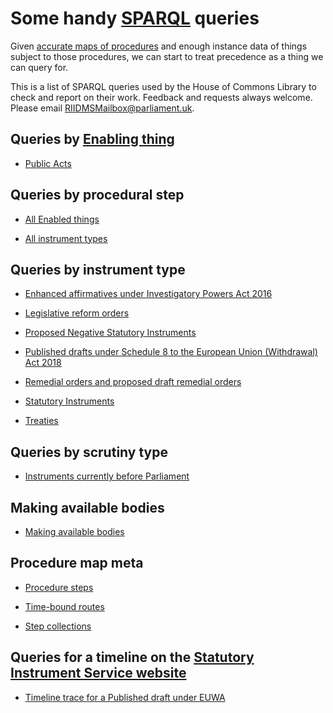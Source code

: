 # Some handy [SPARQL](https://en.wikipedia.org/wiki/SPARQL) queries

Given [accurate maps of procedures](https://ukparliament.github.io/ontologies/procedure/procedure-ontology.html#maps) and enough instance data of things subject to those procedures, we can start to treat precedence as a thing we can query for.

This is a list of SPARQL queries used by the House of Commons Library to check and report on their work. Feedback and requests always welcome. Please email [RIIDMSMailbox@parliament.uk](mailto:RIIDMSMailbox@parliament.uk).

## Queries by [Enabling thing](https://ukparliament.github.io/ontologies/legislation/legislation-ontology.html#d4e144)

* [Public Acts](enabling-things/public-acts)

## Queries by procedural step

* [All Enabled things](procedural-steps/enabled-things)

* [All instrument types](procedural-steps/work-packaged-things)

## Queries by instrument type

* [Enhanced affirmatives under Investigatory Powers Act 2016](instrument-types/enhanced-affirmatives-under-ipa16)

* [Legislative reform orders](instrument-types/legislative-reform-orders)

* [Proposed Negative Statutory Instruments](instrument-types/proposed-negative-statutory-instruments)

* [Published drafts under Schedule 8 to the European Union (Withdrawal) Act 2018](instrument-types/published-drafts-under-euwa)

* [Remedial orders and proposed draft remedial orders](instrument-types/remedial-orders)

* [Statutory Instruments](instrument-types/statutory-instruments)

* [Treaties](instrument-types/treaties)

## Queries by scrutiny type

* [Instruments currently before Parliament](scrutiny-types/currentness)

## Making available bodies

* [Making available bodies](making-available-bodies)

## Procedure map meta

* [Procedure steps](procedure-map-meta/steps)

* [Time-bound routes](procedure-map-meta/time-bound-routes)

* [Step collections](procedure-map-meta/step-collections)

## Queries for a timeline on the [Statutory Instrument Service website](https://statutoryinstruments.parliament.uk/)

* [Timeline trace for a Published draft under EUWA](timeline-queries/published-drafts)

